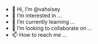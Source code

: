 - 👋 Hi, I’m @vahsisey
- 👀 I’m interested in ...
- 🌱 I’m currently learning ...
- 💞️ I’m looking to collaborate on ...
- 📫 How to reach me ...

<!---
vahsisey/vahsisey is a ✨ special ✨ repository because its `README.md` (this file) appears on your GitHub profile.
You can click the Preview link to take a look at your changes.
--->
